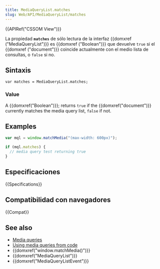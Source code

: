 ```yaml
---
title: MediaQueryList.matches
slug: Web/API/MediaQueryList/matches
---
```


{{APIRef("CSSOM View")}}

La propiedad **`matches`** de sólo lectura de la interfaz {{domxref ("MediaQueryList")}} es {{domxref ("Boolean")}} que devuelve `true` si el {{domxref ("document")}} coincide actualmente con el medio lista de consultas, o `false` si no.

## Sintaxis

```
var matches = MediaQueryList.matches;
```

### Value

A {{domxref("Boolean")}}; returns `true` if the {{domxref("document")}} currently matches the media query list, `false` if not.

## Examples

```js
var mql = window.matchMedia("(max-width: 600px)");

if (mql.matches) {
  // media query test returning true
}
```

## Especificaciones

{{Specifications}}

## Compatibilidad con navegadores

{{Compat}}

## See also

- [Media queries](/es/docs/Web/CSS/CSS_media_queries/Using_media_queries)
- [Using media queries from code](/es/docs/Web/CSS/CSS_media_queries/Testing_media_queries)
- {{domxref("window.matchMedia()")}}
- {{domxref("MediaQueryList")}}
- {{domxref("MediaQueryListEvent")}}
